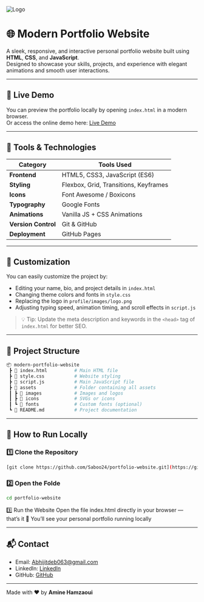 ![Logo](protfile/images/pf.png)

# 🌐 Modern Portfolio Website

A sleek, responsive, and interactive personal portfolio website built using **HTML**, **CSS**, and **JavaScript**.  
Designed to showcase your skills, projects, and experience with elegant animations and smooth user interactions.

---

## 🔗 Live Demo
You can preview the portfolio locally by opening `index.html` in a modern browser.  
Or access the online demo here: [Live Demo](https://dazzling-daffodil-0180fd.netlify.app/)

---

## 🧰 Tools & Technologies
| Category | Tools Used |
|-----------|-------------|
| **Frontend** | HTML5, CSS3, JavaScript (ES6) |
| **Styling** | Flexbox, Grid, Transitions, Keyframes |
| **Icons** | Font Awesome / Boxicons |
| **Typography** | Google Fonts |
| **Animations** | Vanilla JS + CSS Animations |
| **Version Control** | Git & GitHub |
| **Deployment** | GitHub Pages |

---

## 🧠 Customization
You can easily customize the project by:
- Editing your name, bio, and project details in `index.html`
- Changing theme colors and fonts in `style.css`
- Replacing the logo in `profile/images/logo.png`
- Adjusting typing speed, animation timing, and scroll effects in `script.js`

> 💡 Tip: Update the meta description and keywords in the `<head>` tag of `index.html` for better SEO.

---

## 📂 Project Structure

```bash
📦 modern-portfolio-website
 ┣ 📜 index.html          # Main HTML file
 ┣ 📜 style.css           # Website styling
 ┣ 📜 script.js           # Main JavaScript file
 ┣ 📂 assets              # Folder containing all assets
 ┃ ┣ 📂 images            # Images and logos
 ┃ ┣ 📂 icons             # SVGs or icons
 ┃ ┗ 📂 fonts             # Custom fonts (optional)
 ┗ 📜 README.md           # Project documentation
```
---


## 🚀 How to Run Locally

### 1️⃣ Clone the Repository
```bash
[git clone https://github.com/Saboo24/portfolio-website.git](https://github.com/Abhijit-cmd/abhijit-portfolio.git)
```
### 2️⃣ Open the Folde
```bash
cd portfolio-website
```
3️⃣ Run the Website
Open the file index.html directly in your browser — that’s it 🎉
You’ll see your personal portfolio running locally

---

## 📬 Contact

- Email: Abhijitdeb063@gmail.com   
- LinkedIn: [LinkedIn](www.linkedin.com/in](https://www.linkedin.com/in/abhi-deb))  
- GitHub: [GitHub](https://github.com/Abhijit-cmd)  

---

Made with ❤️ by **Amine Hamzaoui**



